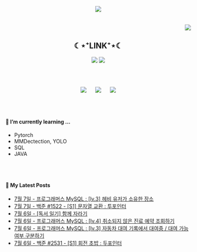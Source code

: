 

<div align="center">
<img src="https://capsule-render.vercel.app/api?type=waving&color=timeGradient&height=300&section=header&text=JAMONG%205&fontSize=90" /> <br>
<!-- <body style="font-size:100px">반갑습니다! 머신러닝 엔지니어, CV 딥러닝 모델링 직무를 지망하는 개발자의 깃허브 입니다.</body> -->
<br><br>
</div>
<div align="right">
  <img src="https://hits.seeyoufarm.com/api/count/incr/badge.svg?url=https%3A%2F%2Fgithub.com%2Fjennifer060697&count_bg=%23708FD3&title_bg=%23515151&icon=ghostery.svg&icon_color=%23E7E7E7&title=HITS%21%21&edge_flat=false"/>
</div>

<h2 align="center">☾⋆⁺LINK⁺⋆☾</h2>
<div align="center">
  <a href="https://jamong-5.tistory.com/"><img src="https://img.shields.io/badge/DailyBlog-09B3AF?style=flat-square&logo=Tistory&logoColor=white&link=https://jamong-5.tistory.com/"/></a>
<!--   <a href="https://www.kaggle.com/jamong5"><img src="https://img.shields.io/badge/Kaggle-20BEFF?style=flat-square&logo=Kaggle&logoColor=white&link=https://www.kaggle.com/jamong5"/></a> -->
  <a href="mailto:oennifer060697@gmail.com"><img src="https://img.shields.io/badge/Email-FF4785?style=flat-square&logo=Gmail&logoColor=white&link=mailto:oennifer060697@gmail.com"/></a>
</div>

<!-- <h2 align="center">☾⋆⁺Available⁺⋆☾</h2>
<div align="center">
  <img src="https://img.shields.io/badge/Python-00B1E7?logo=Python&logoColor=white"/>
  <img src="https://img.shields.io/badge/C++-00599C?logo=C%2B%2B&logoColor=white"/>
  <img src="https://img.shields.io/badge/C-000000?logo=C&logoColor=white"/>
</div> -->

<br><br>

<div align="center">
  <img src = "https://github-readme-stats.vercel.app/api?username=jennifer060697&theme=great-gatsby&show_icons=true">
  <t>&nbsp;&nbsp;&nbsp;&nbsp;</t>
  <img src = "http://mazassumnida.wtf/api/v2/generate_badge?boj=jennifer0606">
  <t>&nbsp;&nbsp;&nbsp;&nbsp;</t>
  <img src = "https://github-readme-stats.vercel.app/api/top-langs/?username=jennifer060697&layout=compact">
</div>

<br><br>

#### 🌱 I’m currently learning ...
- Pytorch
- MMDectection, YOLO
- SQL
- JAVA

<br><br>
#### 🌱 My Latest Posts

 - [7월 7일 - 프로그래머스 MySQL : [lv.3] 헤비 유저가 소유한 장소](https://jamong-5.tistory.com/entry/%ED%94%84%EB%A1%9C%EA%B7%B8%EB%9E%98%EB%A8%B8%EC%8A%A4-MySQL-lv3-%ED%97%A4%EB%B9%84-%EC%9C%A0%EC%A0%80%EA%B0%80-%EC%86%8C%EC%9C%A0%ED%95%9C-%EC%9E%A5%EC%86%8C)
 - [7월 7일 - 백준 #1522 - [S1] 문자열 교환 : 투포인터](https://jamong-5.tistory.com/entry/%EB%B0%B1%EC%A4%80-1522-S1-%EB%AC%B8%EC%9E%90%EC%97%B4-%EA%B5%90%ED%99%98-%ED%88%AC%ED%8F%AC%EC%9D%B8%ED%84%B0)
 - [7월 6일 - [독서 일기] 함께 자라기](https://jamong-5.tistory.com/entry/%EB%8F%85%EC%84%9C-%EC%9D%BC%EA%B8%B0-%ED%95%A8%EA%BB%98-%EC%9E%90%EB%9D%BC%EA%B8%B0)
 - [7월 6일 - 프로그래머스 MySQL : [lv.4] 취소되지 않은 진료 예약 조회하기](https://jamong-5.tistory.com/entry/%ED%94%84%EB%A1%9C%EA%B7%B8%EB%9E%98%EB%A8%B8%EC%8A%A4-MySQL-lv4-%EC%B7%A8%EC%86%8C%EB%90%98%EC%A7%80-%EC%95%8A%EC%9D%80-%EC%A7%84%EB%A3%8C-%EC%98%88%EC%95%BD-%EC%A1%B0%ED%9A%8C%ED%95%98%EA%B8%B0)
 - [7월 6일 - 프로그래머스 MySQL : [lv.3] 자동차 대여 기록에서 대여중 / 대여 가능 여부 구분하기](https://jamong-5.tistory.com/entry/%ED%94%84%EB%A1%9C%EA%B7%B8%EB%9E%98%EB%A8%B8%EC%8A%A4-MySQL-lv3-%EC%9E%90%EB%8F%99%EC%B0%A8-%EB%8C%80%EC%97%AC-%EA%B8%B0%EB%A1%9D%EC%97%90%EC%84%9C-%EB%8C%80%EC%97%AC%EC%A4%91-%EB%8C%80%EC%97%AC-%EA%B0%80%EB%8A%A5-%EC%97%AC%EB%B6%80-%EA%B5%AC%EB%B6%84%ED%95%98%EA%B8%B0)
 - [7월 6일 - 백준 #2531 - [S1] 회전 초밥 : 두포인터](https://jamong-5.tistory.com/entry/%EB%B0%B1%EC%A4%80-2531-S1-%ED%9A%8C%EC%A0%84-%EC%B4%88%EB%B0%A5-%EB%91%90%ED%8F%AC%EC%9D%B8%ED%84%B0)
